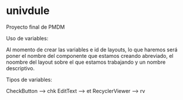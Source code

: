# univdule
Proyecto final de PMDM

Uso de variables:

Al momento de crear las variables e id de layouts, lo que haremos será poner el nombre del componente que estamos creando 
abreviado, el noombre del layout sobre el que estamos trabajando y un nombre descriptivo. 

Tipos de variables:

  CheckButton --> chk
  EditText --> et
  RecyclerViewer --> rv
  

